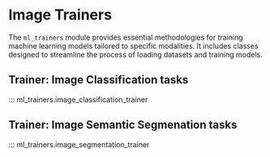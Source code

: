 # Image Trainers

The `ml_trainers` module provides essential methodologies for training machine learning models tailored to specific modalities. It includes classes designed to streamline the process of loading datasets and training models.

## Trainer: Image Classification tasks
::: ml_trainers.image_classification_trainer

## Trainer: Image Semantic Segmenation tasks
::: ml_trainers.image_segmentation_trainer